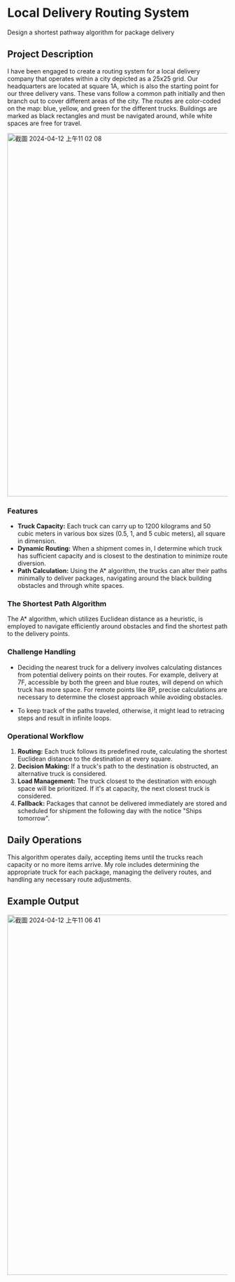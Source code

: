 # Local Delivery Routing System
Design a shortest pathway algorithm for package delivery

## Project Description

I have been engaged to create a routing system for a local delivery company that operates within a city depicted as a 25x25 grid. Our headquarters are located at square 1A, which is also the starting point for our three delivery vans. These vans follow a common path initially and then branch out to cover different areas of the city. The routes are color-coded on the map: blue, yellow, and green for the different trucks. Buildings are marked as black rectangles and must be navigated around, while white spaces are free for travel.

<img width="831" alt="截圖 2024-04-12 上午11 02 08" src="https://github.com/cherylchao6/Delivery-System/assets/77141019/de328849-9c04-41fe-aba6-aa0a3fcc991e">


### Features

- **Truck Capacity:** Each truck can carry up to 1200 kilograms and 50 cubic meters in various box sizes (0.5, 1, and 5 cubic meters), all square in dimension.
- **Dynamic Routing:** When a shipment comes in, I determine which truck has sufficient capacity and is closest to the destination to minimize route diversion.
- **Path Calculation:** Using the A* algorithm, the trucks can alter their paths minimally to deliver packages, navigating around the black building obstacles and through white spaces.

### The Shortest Path Algorithm

The A* algorithm, which utilizes Euclidean distance as a heuristic, is employed to navigate efficiently around obstacles and find the shortest path to the delivery points.

### Challenge Handling

- Deciding the nearest truck for a delivery involves calculating distances from potential delivery points on their routes. For example, delivery at 7F, accessible by both the green and blue routes, will depend on which truck has more space. For remote points like 8P, precise calculations are necessary to determine the closest approach while avoiding obstacles.

- To keep track of the paths traveled, otherwise, it might lead to retracing steps and result in infinite loops.


### Operational Workflow

1. **Routing:** Each truck follows its predefined route, calculating the shortest Euclidean distance to the destination at every square.
2. **Decision Making:** If a truck's path to the destination is obstructed, an alternative truck is considered.
3. **Load Management:** The truck closest to the destination with enough space will be prioritized. If it's at capacity, the next closest truck is considered.
4. **Fallback:** Packages that cannot be delivered immediately are stored and scheduled for shipment the following day with the notice "Ships tomorrow".

## Daily Operations

This algorithm operates daily, accepting items until the trucks reach capacity or no more items arrive. My role includes determining the appropriate truck for each package, managing the delivery routes, and handling any necessary route adjustments.

## Example Output
<img width="824" alt="截圖 2024-04-12 上午11 06 41" src="https://github.com/cherylchao6/Delivery-System/assets/77141019/175cd17e-0718-48fc-ab3d-eb6d3988df36">


